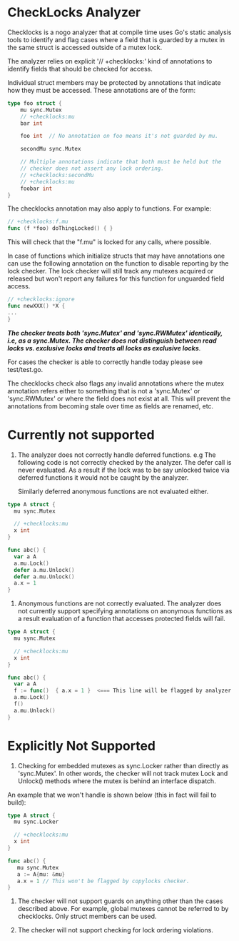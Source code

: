 # CheckLocks Analyzer

<!--* freshness: { owner: 'gvisor-eng' reviewed: '2020-10-05' } *-->

Checklocks is a nogo analyzer that at compile time uses Go's static analysis
tools to identify and flag cases where a field that is guarded by a mutex in the
same struct is accessed outside of a mutex lock.

The analyzer relies on explicit '// +checklocks:<mutex-name>' kind of
annotations to identify fields that should be checked for access.

Individual struct members may be protected by annotations that indicate how they
must be accessed. These annotations are of the form:

```go
type foo struct {
    mu sync.Mutex
    // +checklocks:mu
    bar int

    foo int  // No annotation on foo means it's not guarded by mu.

    secondMu sync.Mutex

    // Multiple annotations indicate that both must be held but the
    // checker does not assert any lock ordering.
    // +checklocks:secondMu
    // +checklocks:mu
    foobar int
}
```

The checklocks annotation may also apply to functions. For example:

```go
// +checklocks:f.mu
func (f *foo) doThingLocked() { }
```

This will check that the "f.mu" is locked for any calls, where possible.

In case of functions which initialize structs that may have annotations one can
use the following annotation on the function to disable reporting by the lock
checker. The lock checker will still track any mutexes acquired or released but
won't report any failures for this function for unguarded field access.

```go
// +checklocks:ignore
func newXXX() *X {
...
}
```

***The checker treats both 'sync.Mutex' and 'sync.RWMutex' identically, i.e, as
a sync.Mutex. The checker does not distinguish between read locks vs. exclusive
locks and treats all locks as exclusive locks***.

For cases the checker is able to correctly handle today please see test/test.go.

The checklocks check also flags any invalid annotations where the mutex
annotation refers either to something that is not a 'sync.Mutex' or
'sync.RWMutex' or where the field does not exist at all. This will prevent the
annotations from becoming stale over time as fields are renamed, etc.

# Currently not supported

1.  The analyzer does not correctly handle deferred functions. e.g The following
    code is not correctly checked by the analyzer. The defer call is never
    evaluated. As a result if the lock was to be say unlocked twice via deferred
    functions it would not be caught by the analyzer.

    Similarly deferred anonymous functions are not evaluated either.

```go
type A struct {
  mu sync.Mutex

  // +checklocks:mu
  x int
}

func abc() {
  var a A
  a.mu.Lock()
  defer a.mu.Unlock()
  defer a.mu.Unlock()
  a.x = 1
}
```

1.  Anonymous functions are not correctly evaluated. The analyzer does not
    currently support specifying annotations on anonymous functions as a result
    evaluation of a function that accesses protected fields will fail.

```go
type A struct {
  mu sync.Mutex

  // +checklocks:mu
  x int
}

func abc() {
  var a A
  f := func()  { a.x = 1 }  <=== This line will be flagged by analyzer
  a.mu.Lock()
  f()
  a.mu.Unlock()
}

```

# Explicitly Not Supported

1.  Checking for embedded mutexes as sync.Locker rather than directly as
    'sync.Mutex'. In other words, the checker will not track mutex Lock and
    Unlock() methods where the mutex is behind an interface dispatch.

An example that we won't handle is shown below (this in fact will fail to
build):

```go
type A struct {
  mu sync.Locker

  // +checklocks:mu
  x int
}

func abc() {
   mu sync.Mutex
   a := A{mu: &mu}
   a.x = 1 // This won't be flagged by copylocks checker.
}

```

1.  The checker will not support guards on anything other than the cases
    described above. For example, global mutexes cannot be referred to by
    checklocks. Only struct members can be used.

2.  The checker will not support checking for lock ordering violations.
